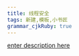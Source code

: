 ```yaml
---
title: 线程安全
tags: 新建,模板,小书匠
grammar_cjkRuby: true
---
```



[enter description here](https://www.cnblogs.com/w2154/p/6637717.html)